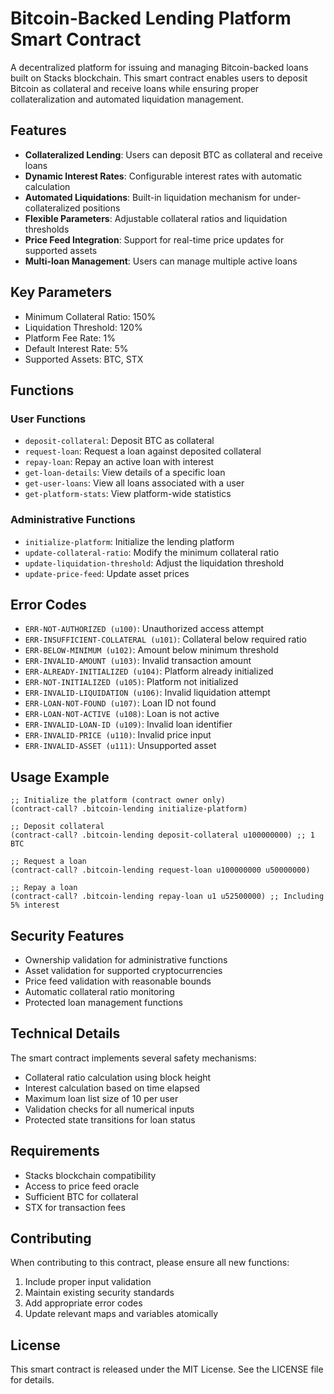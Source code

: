# Bitcoin-Backed Lending Platform Smart Contract

A decentralized platform for issuing and managing Bitcoin-backed loans built on Stacks blockchain. This smart contract enables users to deposit Bitcoin as collateral and receive loans while ensuring proper collateralization and automated liquidation management.

## Features

- **Collateralized Lending**: Users can deposit BTC as collateral and receive loans
- **Dynamic Interest Rates**: Configurable interest rates with automatic calculation
- **Automated Liquidations**: Built-in liquidation mechanism for under-collateralized positions
- **Flexible Parameters**: Adjustable collateral ratios and liquidation thresholds
- **Price Feed Integration**: Support for real-time price updates for supported assets
- **Multi-loan Management**: Users can manage multiple active loans

## Key Parameters

- Minimum Collateral Ratio: 150%
- Liquidation Threshold: 120%
- Platform Fee Rate: 1%
- Default Interest Rate: 5%
- Supported Assets: BTC, STX

## Functions

### User Functions

- `deposit-collateral`: Deposit BTC as collateral
- `request-loan`: Request a loan against deposited collateral
- `repay-loan`: Repay an active loan with interest
- `get-loan-details`: View details of a specific loan
- `get-user-loans`: View all loans associated with a user
- `get-platform-stats`: View platform-wide statistics

### Administrative Functions

- `initialize-platform`: Initialize the lending platform
- `update-collateral-ratio`: Modify the minimum collateral ratio
- `update-liquidation-threshold`: Adjust the liquidation threshold
- `update-price-feed`: Update asset prices

## Error Codes

- `ERR-NOT-AUTHORIZED (u100)`: Unauthorized access attempt
- `ERR-INSUFFICIENT-COLLATERAL (u101)`: Collateral below required ratio
- `ERR-BELOW-MINIMUM (u102)`: Amount below minimum threshold
- `ERR-INVALID-AMOUNT (u103)`: Invalid transaction amount
- `ERR-ALREADY-INITIALIZED (u104)`: Platform already initialized
- `ERR-NOT-INITIALIZED (u105)`: Platform not initialized
- `ERR-INVALID-LIQUIDATION (u106)`: Invalid liquidation attempt
- `ERR-LOAN-NOT-FOUND (u107)`: Loan ID not found
- `ERR-LOAN-NOT-ACTIVE (u108)`: Loan is not active
- `ERR-INVALID-LOAN-ID (u109)`: Invalid loan identifier
- `ERR-INVALID-PRICE (u110)`: Invalid price input
- `ERR-INVALID-ASSET (u111)`: Unsupported asset

## Usage Example

```clarity
;; Initialize the platform (contract owner only)
(contract-call? .bitcoin-lending initialize-platform)

;; Deposit collateral
(contract-call? .bitcoin-lending deposit-collateral u100000000) ;; 1 BTC

;; Request a loan
(contract-call? .bitcoin-lending request-loan u100000000 u50000000)

;; Repay a loan
(contract-call? .bitcoin-lending repay-loan u1 u52500000) ;; Including 5% interest
```

## Security Features

- Ownership validation for administrative functions
- Asset validation for supported cryptocurrencies
- Price feed validation with reasonable bounds
- Automatic collateral ratio monitoring
- Protected loan management functions

## Technical Details

The smart contract implements several safety mechanisms:

- Collateral ratio calculation using block height
- Interest calculation based on time elapsed
- Maximum loan list size of 10 per user
- Validation checks for all numerical inputs
- Protected state transitions for loan status

## Requirements

- Stacks blockchain compatibility
- Access to price feed oracle
- Sufficient BTC for collateral
- STX for transaction fees

## Contributing

When contributing to this contract, please ensure all new functions:

1. Include proper input validation
2. Maintain existing security standards
3. Add appropriate error codes
4. Update relevant maps and variables atomically

## License

This smart contract is released under the MIT License. See the LICENSE file for details.
